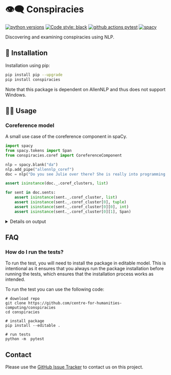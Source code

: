 
# 👁‍🗨 Conspiracies
[![python versions](https://img.shields.io/badge/Python-%3E=3.7-blue)](https://github.com/centre-for-humanities-computing/conspiracies)
[![Code style: black](https://img.shields.io/badge/Code%20Style-Black-black)](https://black.readthedocs.io/en/stable/the_black_code_style/current_style.html)
[![github actions pytest](https://github.com/centre-for-humanities-computing/conspiracies/actions/workflows/pytest.yml/badge.svg)](https://github.com/centre-for-humanities-computing/conspiracies/actions)
[![spacy](https://img.shields.io/badge/built%20with-spaCy-09a3d5.svg)](https://spacy.io)


<!-- [![release version](https://img.shields.io/badge/belief_graph%20Version-0.0.1-green)](https://github.com/centre-for-humanities-computing/conspiracies) -->

Discovering and examining conspiracies using NLP.



## 🔧 Installation
Installation using pip:
```bash
pip install pip --upgrade
pip install conspiracies
```

Note that this package is dependent on AllenNLP and thus does not support Windows.

## 👩‍💻 Usage

### Coreference model
A small use case of the coreference component in spaCy.

```python
import spacy
from spacy.tokens import Span
from conspiracies.coref import CoreferenceComponent 

nlp = spacy.blank("da")
nlp.add_pipe("allennlp_coref")
doc = nlp("Do you see Julie over there? She is really into programming!")

assert isinstance(doc._.coref_clusters, list)

for sent in doc.sents:
    assert isinstance(sent._.coref_cluster, list)
    assert isinstance(sent._.coref_cluster[0], tuple)
    assert isinstance(sent._.coref_cluster[0][0], int)
    assert isinstance(sent._.coref_cluster[0][1], Span)
```


<details>
  <summary>Details on output </summary>

Examining the output a bit further:

```python
print("DOC LEVEL (Coref clusters)")
print(doc._.coref_clusters)
print("-----\n\nSPAN LEVEL (sentences)")
for sent in doc.sents:
    print(sent._.coref_cluster)
print("-----\n\nSPAN LEVEL (entities)\n")
for sent in doc.sents:
    for i, coref_entity in sent._.coref_cluster:
        print(f"Coref Entity: {coref_entity} \nAntecedent: {coref_entity._.antecedent}")
        print("\n")
```

This should produce the following output

```python
DOC LEVEL (Coref clusters)
[(0, [Julie, She])]
-----

SPAN LEVEL (sentences)
[(0, Julie)]
[(0, She)]
-----

SPAN LEVEL (entities)

Coref Entity: Julie 
Antecedent: Julie


Coref Entity: She 
Antecedent: Julie
```

</details>


## FAQ

### How do I run the tests?
To run the test, you will need to install the package in editable model. This is
intentional as it ensures that you always run the package installation before running
the tests, which ensures that the installation process works as intended.

To run the test you can use the following code:
```
# download repo
git clone https://github.com/centre-for-humanities-computing/conspiracies
cd conspiracies

# install package
pip install --editable .

# run tests
python -m  pytest
```

## Contact
Please use the [GitHub Issue Tracker](https://github.com/centre-for-humanities-computing/conspiracies/issues) to contact us on this project.
